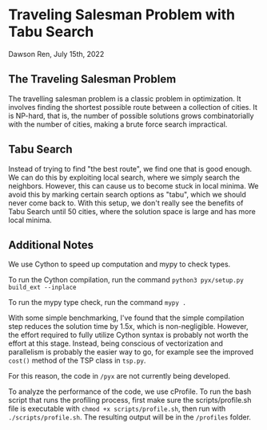 # Traveling Salesman Problem with Tabu Search

Dawson Ren, July 15th, 2022

## The Traveling Salesman Problem
The travelling salesman problem is a classic problem in optimization. It involves finding the shortest possible route between a collection of cities. It is NP-hard, that is, the number of possible solutions grows combinatorially with the number of cities, making a brute force search impractical.

## Tabu Search
Instead of trying to find "the best route", we find one that is good enough. We can do this by exploiting local search, where we simply search the neighbors. However, this can cause us to become stuck in local minima. We avoid this by marking certain search options as "tabu", which we should never come back to. With this setup, we don't really see the benefits of Tabu Search until 50 cities, where the solution space is large and has more local minima.

## Additional Notes
We use Cython to speed up computation and mypy to check types.

To run the Cython compilation, run the command `python3 pyx/setup.py build_ext --inplace`

To run the mypy type check, run the command `mypy .`

With some simple benchmarking, I've found that the simple compilation step reduces the solution time by 1.5x, which is non-negligible. However, the effort required to fully utilize Cython syntax is probably not worth the effort at this stage. Instead, being conscious of vectorization and parallelism is probably the easier way to go, for example see the improved `cost()` method of the TSP class in `tsp.py`.

For this reason, the code in `/pyx` are not currently being developed.

To analyze the performance of the code, we use cProfile. To run the bash script that runs the profiling process, first make sure the scripts/profile.sh file is executable with `chmod +x scripts/profile.sh`, then run with `./scripts/profile.sh`. The resulting output will be in the `/profiles` folder.


